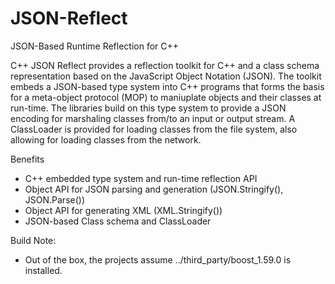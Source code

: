 # JSON-Reflect
JSON-Based Runtime Reflection for C++

C++ JSON Reflect provides a reflection toolkit for C++ and a class schema representation based on the JavaScript Object Notation (JSON). The toolkit embeds a JSON-based type system into C++ programs that forms the basis for a meta-object protocol (MOP) to maniuplate objects and their classes at run-time. The libraries build on this type system to provide a JSON encoding for marshaling classes from/to an input or output stream. A ClassLoader is provided for loading classes from the file system, also allowing for loading classes from the network.

Benefits

- C++ embedded type system and run-time reflection API
- Object API for JSON parsing and generation (JSON.Stringify(), JSON.Parse())
- Object API for generating XML (XML.Stringify())
- JSON-based Class schema and ClassLoader

Build Note:

- Out of the box, the projects assume ../third_party/boost_1.59.0 is installed.
